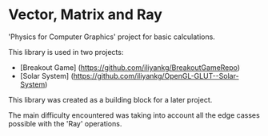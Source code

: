 # Vector, Matrix and Ray
'Physics for Computer Graphics' project for basic calculations.

This library is used in two projects:
* [Breakout Game] (https://github.com/iliyankg/BreakoutGameRepo)
* [Solar System] (https://github.com/iliyankg/OpenGL-GLUT--Solar-System)

This library was created as a building block for a later project.

The main difficulty encountered was taking into account all the edge casses possible with the 'Ray' operations. 

